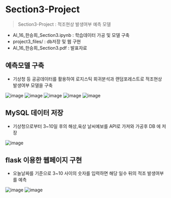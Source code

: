 # Section3-Project
> Section3-Project : 적조현상 발생여부 예측 모델
- AI_16_한승희_Section3.ipynb : 학습데이터 가공 및 모델 구축
- project3_files/ : db저장 및 웹 구현
- AI_16_한승희_Section3.pdf : 발표자료
## 예측모델 구축
- 기상청 등 공공데이터를 활용하여 로지스틱 회귀분석과 랜덤포레스트로 적조현상 발생여부 모델을 구축    

![image](https://user-images.githubusercontent.com/114974542/229386698-529ae633-d3a7-4013-9a56-5167af5e985a.png)
![image](https://user-images.githubusercontent.com/114974542/229386749-048e1ac1-458d-4247-b1e8-4c4cf2caef19.png)
![image](https://user-images.githubusercontent.com/114974542/229386861-c350b9c6-9550-423a-886f-da2e4980279d.png)
![image](https://user-images.githubusercontent.com/114974542/229386873-35b19652-2194-4384-8a35-140ac034ae6c.png)
![image](https://user-images.githubusercontent.com/114974542/229386920-1358cbed-f772-456d-827e-ece3f9cc717a.png)
## MySQL 데이터 저장
- 기상청으로부터 3~10일 후의 해상,육상 날씨예보를 API로 가져와 가공후 DB 에 저장   

![image](https://user-images.githubusercontent.com/114974542/229388197-7f97dd91-3853-4765-924c-e1138ccfd9c5.png)
## flask 이용한 웹페이지 구현
- 오늘날짜를 기준으로 3~10 사이의 숫자를 입력하면 해당 일수 뒤의 적조 발생여부를 예측   

![image](https://user-images.githubusercontent.com/114974542/229387655-20ff65b9-9b77-48b1-ba1c-d3a4dbb9fdb7.png)
![image](https://user-images.githubusercontent.com/114974542/229387661-4daaf3c5-18b8-49dc-abf1-62af5cdc01ac.png)
